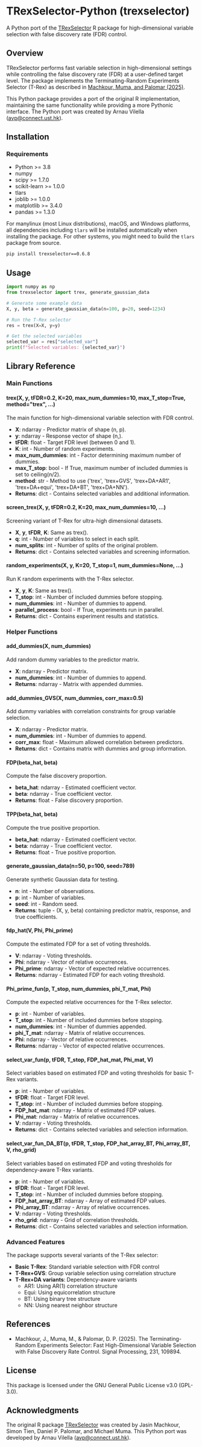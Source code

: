 # TRexSelector-Python (trexselector)

A Python port of the [TRexSelector](https://github.com/jasinmachkour/TRexSelector) R package for high-dimensional variable selection with false discovery rate (FDR) control.

## Overview

TRexSelector performs fast variable selection in high-dimensional settings while controlling the false discovery rate (FDR) at a user-defined target level. The package implements the Terminating-Random Experiments Selector (T-Rex) as described in [Machkour, Muma, and Palomar (2025)](https://doi.org/10.1016/j.sigpro.2025.109894).

This Python package provides a port of the original R implementation, maintaining the same functionality while providing a more Pythonic interface. The Python port was created by Arnau Vilella (avp@connect.ust.hk).

## Installation

### Requirements

- Python >= 3.8
- numpy
- scipy >= 1.7.0
- scikit-learn >= 1.0.0
- tlars
- joblib >= 1.0.0
- matplotlib >= 3.4.0
- pandas >= 1.3.0

For manylinux (most Linux distributions), macOS, and Windows platforms, all dependencies including `tlars` will be installed automatically when installing the package. For other systems, you might need to build the `tlars` package from source.

```bash
pip install trexselector==0.6.8
```

## Usage

```python
import numpy as np
from trexselector import trex, generate_gaussian_data

# Generate some example data
X, y, beta = generate_gaussian_data(n=100, p=20, seed=1234)

# Run the T-Rex selector
res = trex(X=X, y=y)

# Get the selected variables
selected_var = res["selected_var"]
print(f"Selected variables: {selected_var}")
```

## Library Reference

### Main Functions

#### trex(X, y, tFDR=0.2, K=20, max_num_dummies=10, max_T_stop=True, method="trex", ...)

The main function for high-dimensional variable selection with FDR control.

- **X**: ndarray - Predictor matrix of shape (n, p).
- **y**: ndarray - Response vector of shape (n,).
- **tFDR**: float - Target FDR level (between 0 and 1).
- **K**: int - Number of random experiments.
- **max_num_dummies**: int - Factor determining maximum number of dummies.
- **max_T_stop**: bool - If True, maximum number of included dummies is set to ceiling(n/2).
- **method**: str - Method to use ('trex', 'trex+GVS', 'trex+DA+AR1', 'trex+DA+equi', 'trex+DA+BT', 'trex+DA+NN').
- **Returns**: dict - Contains selected variables and additional information.

#### screen_trex(X, y, tFDR=0.2, K=20, max_num_dummies=10, ...)

Screening variant of T-Rex for ultra-high dimensional datasets.

- **X**, **y**, **tFDR**, **K**: Same as trex().
- **q**: int - Number of variables to select in each split.
- **num_splits**: int - Number of splits of the original problem.
- **Returns**: dict - Contains selected variables and screening information.

#### random_experiments(X, y, K=20, T_stop=1, num_dummies=None, ...)

Run K random experiments with the T-Rex selector.

- **X**, **y**, **K**: Same as trex().
- **T_stop**: int - Number of included dummies before stopping.
- **num_dummies**: int - Number of dummies to append.
- **parallel_process**: bool - If True, experiments run in parallel.
- **Returns**: dict - Contains experiment results and statistics.

### Helper Functions

#### add_dummies(X, num_dummies)

Add random dummy variables to the predictor matrix.

- **X**: ndarray - Predictor matrix.
- **num_dummies**: int - Number of dummies to append.
- **Returns**: ndarray - Matrix with appended dummies.

#### add_dummies_GVS(X, num_dummies, corr_max=0.5)

Add dummy variables with correlation constraints for group variable selection.

- **X**: ndarray - Predictor matrix.
- **num_dummies**: int - Number of dummies to append.
- **corr_max**: float - Maximum allowed correlation between predictors.
- **Returns**: dict - Contains matrix with dummies and group information.

#### FDP(beta_hat, beta)

Compute the false discovery proportion.

- **beta_hat**: ndarray - Estimated coefficient vector.
- **beta**: ndarray - True coefficient vector.
- **Returns**: float - False discovery proportion.

#### TPP(beta_hat, beta)

Compute the true positive proportion.

- **beta_hat**: ndarray - Estimated coefficient vector.
- **beta**: ndarray - True coefficient vector.
- **Returns**: float - True positive proportion.

#### generate_gaussian_data(n=50, p=100, seed=789)

Generate synthetic Gaussian data for testing.

- **n**: int - Number of observations.
- **p**: int - Number of variables.
- **seed**: int - Random seed.
- **Returns**: tuple - (X, y, beta) containing predictor matrix, response, and true coefficients.

#### fdp_hat(V, Phi, Phi_prime)

Compute the estimated FDP for a set of voting thresholds.

- **V**: ndarray - Voting thresholds.
- **Phi**: ndarray - Vector of relative occurrences.
- **Phi_prime**: ndarray - Vector of expected relative occurrences.
- **Returns**: ndarray - Estimated FDP for each voting threshold.

#### Phi_prime_fun(p, T_stop, num_dummies, phi_T_mat, Phi)

Compute the expected relative occurrences for the T-Rex selector.

- **p**: int - Number of variables.
- **T_stop**: int - Number of included dummies before stopping.
- **num_dummies**: int - Number of dummies appended.
- **phi_T_mat**: ndarray - Matrix of relative occurrences.
- **Phi**: ndarray - Vector of relative occurrences.
- **Returns**: ndarray - Vector of expected relative occurrences.

#### select_var_fun(p, tFDR, T_stop, FDP_hat_mat, Phi_mat, V)

Select variables based on estimated FDP and voting thresholds for basic T-Rex variants.

- **p**: int - Number of variables.
- **tFDR**: float - Target FDR level.
- **T_stop**: int - Number of included dummies before stopping.
- **FDP_hat_mat**: ndarray - Matrix of estimated FDP values.
- **Phi_mat**: ndarray - Matrix of relative occurrences.
- **V**: ndarray - Voting thresholds.
- **Returns**: dict - Contains selected variables and selection information.

#### select_var_fun_DA_BT(p, tFDR, T_stop, FDP_hat_array_BT, Phi_array_BT, V, rho_grid)

Select variables based on estimated FDP and voting thresholds for dependency-aware T-Rex variants.

- **p**: int - Number of variables.
- **tFDR**: float - Target FDR level.
- **T_stop**: int - Number of included dummies before stopping.
- **FDP_hat_array_BT**: ndarray - Array of estimated FDP values.
- **Phi_array_BT**: ndarray - Array of relative occurrences.
- **V**: ndarray - Voting thresholds.
- **rho_grid**: ndarray - Grid of correlation thresholds.
- **Returns**: dict - Contains selected variables and selection information.

### Advanced Features

The package supports several variants of the T-Rex selector:

- **Basic T-Rex**: Standard variable selection with FDR control
- **T-Rex+GVS**: Group variable selection using correlation structure
- **T-Rex+DA variants**: Dependency-aware variants
  - AR1: Using AR(1) correlation structure
  - Equi: Using equicorrelation structure
  - BT: Using binary tree structure
  - NN: Using nearest neighbor structure

## References

- Machkour, J., Muma, M., & Palomar, D. P. (2025). The Terminating-Random Experiments Selector: Fast High-Dimensional Variable Selection with False Discovery Rate Control. Signal Processing, 231, 109894.

## License

This package is licensed under the GNU General Public License v3.0 (GPL-3.0).

## Acknowledgments

The original R package [TRexSelector](https://github.com/jasinmachkour/TRexSelector) was created by Jasin Machkour, Simon Tien, Daniel P. Palomar, and Michael Muma. This Python port was developed by Arnau Vilella (avp@connect.ust.hk).

